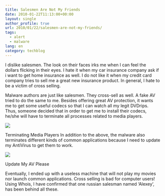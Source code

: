 ```yaml
---
title: Salesmen Are Not My Friends
date: 2010-01-22T11:13:00+00:00
layout: single
author_profile: true
url: 2010/01/22/salesmen-are-not-my-friends/
tags:
  - alert
  - malware
lang: en
category: techblog
---
```

I dislike salesmen. The look on their faces irks me when I can feel the dollars flicking in their eyes. I hate it when my car insurance company ask if i want to get home insurance as well. I do not like it when my credit card company tries to sell me a great new insurance product. In general, I hate to be a victim of cross selling.

Malware authors are just like salesmen. They cross-sell as well. A fake AV tried to do the same to me. Besides offering great AV protection, it wants me to get some useful codecs so that I can watch all my legit DVDrips. Thus, someone decided that in order to get me to install their codecs, he/she will have to terminate all processes related to media players.

[![](http://2.bp.blogspot.com/_vaUVXcmC3OI/S1mAxbKBlhI/AAAAAAAAAtw/zFi377cClF0/s640/terminate1.jpg)](http://2.bp.blogspot.com/_vaUVXcmC3OI/S1mAxbKBlhI/AAAAAAAAAtw/zFi377cClF0/s1600-h/terminate1.jpg)

Terminating Media Players In addition to the above, the malware also terminates different kinds of common applications because I need to update my AntiVirus to get them to work.

[![](http://3.bp.blogspot.com/_vaUVXcmC3OI/S1mAyHvzLAI/AAAAAAAAAt4/IKAMC3dkjPs/s640/terminate4.jpg)](http://3.bp.blogspot.com/_vaUVXcmC3OI/S1mAyHvzLAI/AAAAAAAAAt4/IKAMC3dkjPs/s1600-h/terminate4.jpg)

Update My AV Please

Eventually, I ended up with a useless machine that will not play my movies nor launch common applications. Cross selling is bad for computer users! Using Whois, I have confirmed that one russian salesman named ‘Alexey’, has been behind all these.